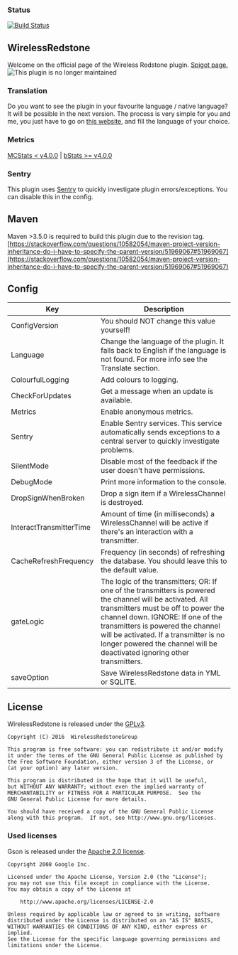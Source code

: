 ### Status
[![Build Status](https://travis-ci.org/WirelessRedstoneGroup/WirelessRedstone.svg?branch=master)](https://travis-ci.org/WirelessRedstoneGroup/WirelessRedstone)

## WirelessRedstone
Welcome on the official page of the Wireless Redstone plugin. [Spigot page.](https://www.spigotmc.org/resources/wirelessredstone.8251/)
![This plugin is no longer maintained](https://i.imgur.com/06ydeF5.png)


### Translation
Do you want to see the plugin in your favourite language / native language? 
It will be possible in the next version. 
The process is very simple for you and me, you just have to go on [this website](https://www.transifex.com/bart0110/wirelessredstone/), and fill the language of your choice.

### Metrics
[MCStats < v4.0.0](http://mcstats.org/plugin/WirelessRedstone) | [bStats >= v4.0.0](https://bstats.org/plugin/bukkit/WirelessRedstone)

### Sentry
This plugin uses [Sentry](https://sentry.io/) to quickly investigate plugin errors/exceptions. You can disable this in the config. 

## Maven
Maven >3.5.0 is required to build this plugin due to the revision tag.
[https://stackoverflow.com/questions/10582054/maven-project-version-inheritance-do-i-have-to-specify-the-parent-version/51969067#51969067](https://stackoverflow.com/questions/10582054/maven-project-version-inheritance-do-i-have-to-specify-the-parent-version/51969067#51969067)

## Config

| Key                         | Description                                                                                                                                                                                                                                                                                                                                                  |
|-------------------------    |----------------------------------------------------------------------------------------------------------------------------------------------------------------------------------------------------------------------------------------------------------------------------------------------------------------------------------------------------------    |
| ConfigVersion               | You should NOT change this value yourself!                                                                                                                                                                                                                                                                                                                   |
| Language                    | Change the language of the plugin. It falls back to English if the language is not found. For more info see the Translate section.                                                                                                                                                                                                                           |
| ColourfulLogging            | Add colours to logging.                                                                                                                                                                                                                                                                                                                                      |
| CheckForUpdates             | Get a message when an update is available.                                                                                                                                                                                                                                                                                                                   |
| Metrics                     | Enable anonymous metrics.                                                                                                                                                                                                                                                                                                                                    |
| Sentry                      | Enable Sentry services. This service automatically sends exceptions to a central server to quickly investigate problems.                                                                                                                                                                                                                                     |
| SilentMode                  | Disable most of the feedback if the user doesn't have permissions.                                                                                                                                                                                                                                                                                           |
| DebugMode                   | Print more information to the console.                                                                                                                                                                                                                                                                                                                       |
| DropSignWhenBroken          | Drop a sign item if a WirelessChannel is destroyed.                                                                                                                                                                                                                                                                                                          |
| InteractTransmitterTime     | Amount of time (in milliseconds) a WirelessChannel will be active if there's an interaction with a transmitter.                                                                                                                                                                                                                                              |
| CacheRefreshFrequency       | Frequency (in seconds) of refreshing the database. You should leave this to the default value.                                                                                                                                                                                                                                                               |
| gateLogic                   | The logic of the transmitters;  OR: If one of the transmitters is powered the channel will be activated. All transmitters must be off to power the channel down.  IGNORE: If one of the transmitters is powered the channel will be activated. If a transmitter is no longer powered the channel will be deactivated ignoring other transmitters.            |
| saveOption                  | Save WirelessRedstone data in YML or SQLITE.                                                                                                                                                                                                                                                                                                                 |

## License

WirelessRedstone is released under the [GPLv3](LICENSE.txt).

```
Copyright (C) 2016  WirelessRedstoneGroup

This program is free software: you can redistribute it and/or modify
it under the terms of the GNU General Public License as published by
the Free Software Foundation, either version 3 of the License, or
(at your option) any later version.

This program is distributed in the hope that it will be useful,
but WITHOUT ANY WARRANTY; without even the implied warranty of
MERCHANTABILITY or FITNESS FOR A PARTICULAR PURPOSE.  See the
GNU General Public License for more details.

You should have received a copy of the GNU General Public License
along with this program.  If not, see http://www.gnu.org/licenses.
```

### Used licenses

Gson is released under the [Apache 2.0 license](http://www.apache.org/licenses/LICENSE-2.0).

```
Copyright 2008 Google Inc.

Licensed under the Apache License, Version 2.0 (the "License");
you may not use this file except in compliance with the License.
You may obtain a copy of the License at

    http://www.apache.org/licenses/LICENSE-2.0

Unless required by applicable law or agreed to in writing, software
distributed under the License is distributed on an "AS IS" BASIS,
WITHOUT WARRANTIES OR CONDITIONS OF ANY KIND, either express or implied.
See the License for the specific language governing permissions and
limitations under the License.

